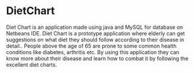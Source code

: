 # DietChart
 Diet Chart is an application made using java and MySQL for database on Netbeans IDE. Diet Chart is a prototype application where elderly can get suggestions on what diet they should follow according to their disease in detail.. People above the age of 65 are prone to some common health conditions like diabetes, arthritis etc. By using this application they can know more about their disease and learn how to combat it by following the excellent diet charts.
